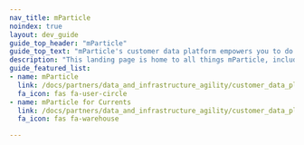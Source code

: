 ```yaml
---
nav_title: mParticle
noindex: true
layout: dev_guide
guide_top_header: "mParticle"
guide_top_text: "mParticle's customer data platform empowers you to do more with your data. Sophisticated marketers use mParticle to orchestrate data across their entire growth stack, enabling them to win in key moments of the customer journey."
description: "This landing page is home to all things mParticle, including integration guidance and mParticle for Currents."
guide_featured_list:
- name: mParticle
  link: /docs/partners/data_and_infrastructure_agility/customer_data_platform/mparticle/mparticle
  fa_icon: fas fa-user-circle
- name: mParticle for Currents
  link: /docs/partners/data_and_infrastructure_agility/customer_data_platform/mparticle/mparticle_for_currents/
  fa_icon: fas fa-warehouse

---
```


<br> 